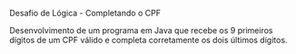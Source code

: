 Desafio de Lógica - Completando o CPF

Desenvolvimento de um programa em Java que recebe os 9 primeiros dígitos de um CPF válido e completa corretamente os dois últimos dígitos.
